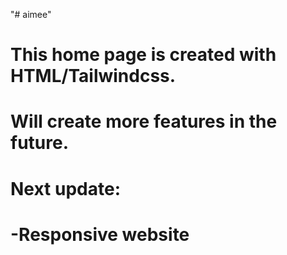 "# aimee" 
# This home page is created with HTML/Tailwindcss.
# Will create more features in the future.
# Next update:
#	-Responsive website
